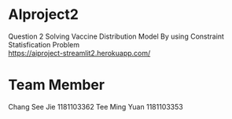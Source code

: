 # AIproject2
Question 2 Solving Vaccine Distribution Model By using Constraint Statisfication Problem
<br />
https://aiproject-streamlit2.herokuapp.com/


# Team Member
Chang See Jie 1181103362
Tee Ming Yuan 1181103353
